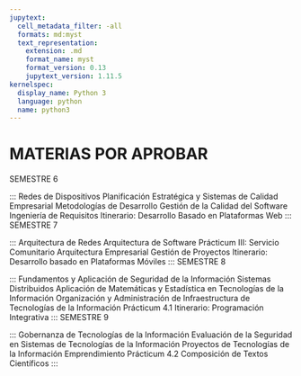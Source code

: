 ```yaml
---
jupytext:
  cell_metadata_filter: -all
  formats: md:myst
  text_representation:
    extension: .md
    format_name: myst
    format_version: 0.13
    jupytext_version: 1.11.5
kernelspec:
  display_name: Python 3
  language: python
  name: python3
---
```


# MATERIAS POR APROBAR

SEMESTRE 6

:::
Redes de Dispositivos
Planificación Estratégica y Sistemas de Calidad Empresarial
Metodologías de Desarrollo
Gestión de la Calidad del Software
Ingeniería de Requisitos
Itinerario: Desarrollo Basado en Plataformas Web
:::
SEMESTRE 7

:::
Arquitectura de Redes
Arquitectura de Software
Prácticum III: Servicio Comunitario
Arquitectura Empresarial
Gestión de Proyectos
Itinerario: Desarrollo basado en Plataformas Móviles
:::
SEMESTRE 8

:::
Fundamentos y Aplicación de Seguridad de la Información
Sistemas Distribuidos
Aplicación de Matemáticas y Estadística en Tecnologías de la Información
Organización y Administración de Infraestructura de Tecnologías de la Información
Prácticum 4.1
Itinerario: Programación Integrativa
:::
SEMESTRE 9

:::
Gobernanza de Tecnologías de la Información
Evaluación de la Seguridad en Sistemas de Tecnologías de la Información
Proyectos de Tecnologías de la Información
Emprendimiento
Prácticum 4.2
Composición de Textos Científicos
:::

